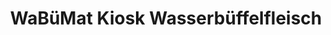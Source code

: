 ---
title: "WaBüMat Kiosk Wasserbüffelfleisch"
url: /wesel/wabuemat-kiosk-wasserbueffelfleisch/
shop: Kiosk
---